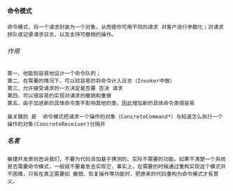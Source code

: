 #### 命令模式

    命令模式，将一个请求封装为一个对象，从而使你可用不同的请求 对客户进行参数化；对请求排队或记录请求日志，以及支持可撤销的操作。


###### 作用

    第一、他能较容易地设计一个命令队列；
    第二、在需要的情况下，可以较容易的将命令计入日志（Invoker中做）
    第三、允许接受请求的一方决定是否要 否决 请求
    第四、可以很容易的实现对请求的撤销和重做
    第五、由于加进新的具体命令类不影响其他的类，因此增加新的具体命令类很容易

    最关键的 是  命令模式把请求一个操作的对象（ConcreteCommand*）与知道怎么执行一个操作的对象(ConcreteReceiver)分隔开


##### 名言

    敏捷开发原则告诉我们，不要为代码添加基于猜测的、实际不需要的功能。如果不清楚一个系统是否需要命令模式，一般就不要着急去实现它，事实上，在需要的时候通过重构实现这个模式并不困难，只有在真正需要如 撤销、恢复操作等功能时，把原来的代码重构为命令模式才有意义。